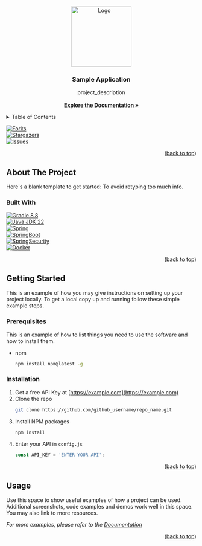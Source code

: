 <!-- Improved compatibility of back to top link: See: https://github.com/othneildrew/Best-README-Template/pull/73 -->
<a name="readme-top"></a>

<!-- PROJECT LOGO -->
<br />
<div align="center">
  <a href="https://github.com/digitalcloudninja/sample-application-configuration">
    <img src="https://avatars.githubusercontent.com/u/174159620?v=4" alt="Logo" width="160" height="160">
  </a>

<h3 align="center">Sample Application</h3>

  <p align="center">
    project_description
    <br />
    <br />
    <a href="https://github.com/digitalcloudninja/sample-application-configuration"><strong>Explore the Documentation »</strong></a>
   </p>
</div>

<!-- TABLE OF CONTENTS -->
<details>
  <summary>Table of Contents</summary>
  <ol>
    <li>
      <a href="#about-the-project">About The Project</a>
      <ul>
        <li><a href="#built-with">Built With</a></li>
      </ul>
    </li>
    <li>
      <a href="#getting-started">Getting Started</a>
      <ul>
        <li><a href="#prerequisites">Prerequisites</a></li>
        <li><a href="#installation">Installation</a></li>
      </ul>
    </li>
    <li><a href="#usage">Usage</a></li>
  </ol>
</details>

[![Forks][forks-shield]][forks-url]<br/>
[![Stargazers][stars-shield]][stars-url]<br/>
[![Issues][issues-shield]][issues-url]<br/>

<p align="right">(<a href="#readme-top">back to top</a>)</p>

<!-- ABOUT THE PROJECT -->
## About The Project

Here's a blank template to get started: To avoid retyping too much info. 

### Built With
[![Gradle 8.8][Gradle-icon]][Gradle-url]<br/>
[![Java JDK 22][Java-icon]][Java-url]<br/>
[![Spring][Spring-icon]][Spring-url]<br/>
[![SpringBoot][SpringBoot-icon]][SpringBoot-url]<br/>
[![SpringSecurity][SpringSecurity-icon]][SpringSecurity-url]<br/>
[![Docker][Docker-icon]][Docker-url]<br/>

<p align="right">(<a href="#readme-top">back to top</a>)</p>

<!-- GETTING STARTED -->
## Getting Started

This is an example of how you may give instructions on setting up your project locally.
To get a local copy up and running follow these simple example steps.

### Prerequisites

This is an example of how to list things you need to use the software and how to install them.
* npm
  ```sh
  npm install npm@latest -g
  ```

### Installation

1. Get a free API Key at [https://example.com](https://example.com)
2. Clone the repo
   ```sh
   git clone https://github.com/github_username/repo_name.git
   ```
3. Install NPM packages
   ```sh
   npm install
   ```
4. Enter your API in `config.js`
   ```js
   const API_KEY = 'ENTER YOUR API';
   ```

<p align="right">(<a href="#readme-top">back to top</a>)</p>




<!-- USAGE EXAMPLES -->
## Usage

Use this space to show useful examples of how a project can be used. Additional screenshots, code examples and demos work well in this space. You may also link to more resources.

_For more examples, please refer to the [Documentation](https://example.com)_

<p align="right">(<a href="#readme-top">back to top</a>)</p>


<!-- MARKDOWN LINKS & IMAGES -->
<!-- https://www.markdownguide.org/basic-syntax/#reference-style-links -->
[forks-shield]: https://img.shields.io/github/forks/digitalcloudninja/sample-application-configuration.svg?style=for-the-badge
[forks-url]: https://github.com/digitalcloudninja/sample-application-configuration/network/members
[stars-shield]: https://img.shields.io/github/stars/digitalcloudninja/sample-application-configuration.svg?style=for-the-badge
[stars-url]: https://github.com/digitalcloudninja/sample-application-configuration/stargazers
[issues-shield]: https://img.shields.io/github/issues/digitalcloudninja/sample-application-configuration.svg?style=for-the-badge
[issues-url]: https://github.com/digitalcloudninja/sample-application-configuration/issues
[Gradle-icon]: https://img.shields.io/badge/gradle-02303A?style=for-the-badge&logo=gradle&logoColor=white
[Gradle-url]: https://docs.gradle.org/current/userguide/userguide.html
[Docker-icon]: https://img.shields.io/badge/docker-2496ED?style=for-the-badge&logo=docker&logoColor=white
[Docker-url]: https://docs.gradle.org/current/userguide/userguide.html
[Java-icon]: https://img.shields.io/badge/java-F80000?style=for-the-badge&logo=oracle&logoColor=white
[Java-url]: https://docs.gradle.org/current/userguide/userguide.html
[Spring-icon]: https://img.shields.io/badge/spring-6DB33F?style=for-the-badge&logo=spring&logoColor=white
[Spring-url]: https://spring.io/
[SpringBoot-icon]: https://img.shields.io/badge/springboot-6DB33F?style=for-the-badge&logo=springboot&logoColor=white
[SpringBoot-url]: https://spring.io/
[SpringSecurity-icon]: https://img.shields.io/badge/springsecurity-6DB33F?style=for-the-badge&logo=springsecurity&logoColor=white
[SpringSecurity-url]: https://spring.io/